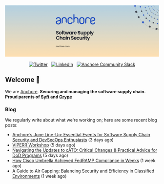 <p align="center">
  <a href="https://anchore.com" target="_blank"><img src="https://raw.githubusercontent.com/anchore/.github/main/.github/banner.jpg"></a>
</p>
<p align="center">
  &nbsp;<a href="https://twitter.com/anchore" target="_blank"><img alt="Twitter" src="https://img.shields.io/badge/Twitter-303030?style=for-the-badge&logo=x&logoColor=%23ffffff"></a>&nbsp;
  &nbsp;<a href="https://www.linkedin.com/company/anchore" target="_blank"><img alt="LinkedIn" src="https://img.shields.io/badge/LinkedIn-1667be?style=for-the-badge&logo=linkedin&logoColor=%23ffffff"></a>&nbsp;
  &nbsp;<a href="https://anchore.com/slack" target="_blank"><img alt="Anchore Community Slack" src="https://img.shields.io/badge/Slack-4A154B?style=for-the-badge&logo=slack&logoColor=white"></a>&nbsp;
</p>

## Welcome 👋

We are [Anchore](https://anchore.com/).
**Securing and managing the software supply chain. Proud parents of [Syft](https://github.com/anchore/syft) and [Grype](https://github.com/anchore/grype)**

### Blog 

We regularly write about what we're working on; here are some recent blog posts:


- [Anchore’s June Line-Up: Essential Events for Software Supply Chain Security and DevSecOps Enthusiasts](https://anchore.com/blog/anchore-june-2024-events/) (3 days ago)
- [VIPERR Workshop](https://anchore.com/events/carahsoft-devsecops-conference-2024-2/) (5 days ago)
- [Navigating the Updates to cATO: Critical Changes &amp; Practical Advice for DoD Programs](https://anchore.com/blog/cato-spring-2024-updates/) (5 days ago)
- [How Cisco Umbrella Achieved FedRAMP Compliance in Weeks](https://anchore.com/case-studies/how-cisco-umbrella-achieved-fedramp-compliance-in-weeks/) (1 week ago)
- [A Guide to Air Gapping: Balancing Security and Efficiency in Classified Environments](https://anchore.com/blog/dod-devsecops-air-gap-environment/) (1 week ago)
